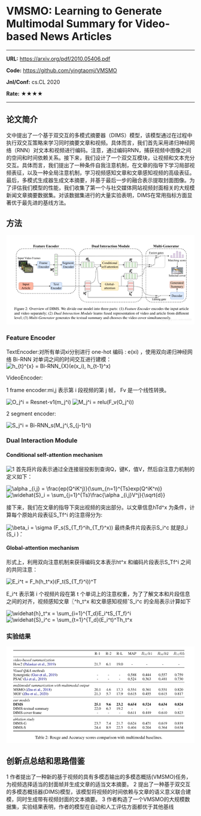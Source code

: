 # VMSMO: Learning to Generate Multimodal Summary for Video-based News Articles

---

**URL:**  https://arxiv.org/pdf/2010.05406.pdf

**Code:** https://github.com/yingtaomj/VMSMO


**Jnl/Conf:** cs.CL 2020

**Rate:** ★★★★

---

## 论文简介

 文中提出了一个基于双交互的多模式摘要器（DIMS）模型，该模型通过在过程中执行双交互策略来学习同时摘要文章和视频。具体而言，我们首先采用递归神经网络（RNN）对文本和视频进行编码。注意，通过编码RNN，捕获视频中图像之间的空间和时间依赖关系。接下来，我们设计了一个双交互模块，让视频和文本充分交互。具体而言，我们提出了一种条件自我注意机制，在文章的指导下学习局部视频表征，以及一种全局注意机制，学习视频感知文章和文章感知视频的高级表征。最后，多模式生成器生成文本摘要，并基于最后一步的融合表示提取封面图像。为了评估我们模型的性能，我们收集了第一个与社交媒体网站视频封面相关的大规模新闻文章摘要数据集。对该数据集进行的大量实验表明，DIMS在常用指标方面显著优于最先进的基线方法。


## 方法
![1](../images/mnie/20211011.1.png)

### Feature Encoder
  TextEncoder:对所有单词xi分别进行 one-hot 编码 : e(xi) ，使用双向递归神经网络 Bi-RNN 对单词之间的时间交互进行建模：<img src="https://latex.codecogs.com/svg.image?h_{t}^{x}&space;=&space;Bi-RNN_{X}(e(x_i),&space;h_{t-1}^x)" title="h_{t}^{x} = Bi-RNN_{X}(e(x_i), h_{t-1}^x)" />
  
VideoEncoder:

  1 frame encoder:mi,j 表示第 i 段视频的第 j 帧， Fv 是一个线性转换。
  
<img src="https://latex.codecogs.com/svg.image?O_j^i&space;=&space;Resnet-v1(m_j^i)" title="O_j^i = Resnet-v1(m_j^i)"/>

<img src="https://latex.codecogs.com/svg.image?M_j^i&space;=&space;relu(F_v(O_j^i))" title="M_j^i = relu(F_v(O_j^i))"/>

  2 segment encoder:
  
<img src="https://latex.codecogs.com/svg.image?S_j^i&space;=&space;Bi-RNN_s(M_j^i,S_{j-1}^i)" title="S_j^i = Bi-RNN_s(M_j^i,S_{j-1}^i)" />

### Dual Interaction Module
#### Conditional self-attention mechanism
![1](../images/mnie/2021011.2.png)
 首先将片段表示通过全连接层投影到查询Q，键K，值V，然后自注意力机制的定义如下：
 
<img src="https://latex.codecogs.com/svg.image?\alpha&space;_{i,j}&space;=&space;\frac{ep(Q^iK^j)}{\sum_{n=1}^{Ts}exp(Q^iK^n)}" title="\alpha _{i,j} = \frac{ep(Q^iK^j)}{\sum_{n=1}^{Ts}exp(Q^iK^n)}" />

<img src="https://latex.codecogs.com/svg.image?\widehat{S}_i&space;=&space;\sum_{j=1}^{Ts}\frac{\alpha&space;_{i,j}V^j}{\sqrt{d}}" title="\widehat{S}_i = \sum_{j=1}^{Ts}\frac{\alpha _{i,j}V^j}{\sqrt{d}}" />

接下来，我们在文章的指导下突出视频的突出部分。以文章信息hTd^x 为条件，计算每个原始片段表征S_Tf^i 的注意得分为:

<img src="https://latex.codecogs.com/svg.image?\beta_i&space;=&space;\sigma&space;(F_s(S_{T_f}^ih_{T_f}^x))" title="\beta_i = \sigma (F_s(S_{T_f}^ih_{T_f}^x))" />
最终条件片段表示S_i^c 就是β_i (S_i ) ̂.

#### Global-attention mechanism
形式上，利用双向注意机制来获得编码文本表示ht^x 和编码片段表示S_Tf^i 之间的共同注意：

<img src="https://latex.codecogs.com/svg.image?E_i^t&space;=&space;F_h(h_t^x)(F_t(S_{T_f}^i))^T" title="E_i^t = F_h(h_t^x)(F_t(S_{T_f}^i))^T" />

E_i^t  表示第 i 个视频片段在第 t 个单词上的注意权重，为了了解文本和片段信息之间的对齐，视频感知文章〖^h_t^x 和文章感知视频ˆS_i^c 的全局表示计算如下

<img src="https://latex.codecogs.com/svg.image?\widehat{h}_t^x&space;=&space;\sum_{i=1}^{T_d}E_i^tS_{T_f}^i" title="\widehat{h}_t^x = \sum_{i=1}^{T_d}E_i^tS_{T_f}^i" />

<img src="https://latex.codecogs.com/svg.image?\widehat{S}_i^c&space;=&space;\sum_{t=1}^{T_d}(E_i^t)^Th_t^x" title="\widehat{S}_i^c = \sum_{t=1}^{T_d}(E_i^t)^Th_t^x" />

### 实验结果
![1](../images/mnie/20211011.3.png)

## 创新点总结和思路借鉴

1  作者提出了一种新的基于视频的具有多模态输出的多模态概括(VMSMO)任务，为视频选择适当的封面帧并生成文章的适当文本摘要。
2  提出了一种基于双交互的多模态概括器(DIMS)模型，该模型将视频的时间依赖与文章的语义意义联合建模，同时生成带有视频封面的文本摘要。
3  作者构造了一个VMSMO的大规模数据集，实验结果表明，作者的模型在自动和人工评估方面都优于其他基线
